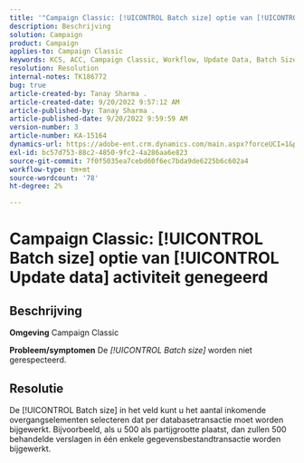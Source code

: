 ```yaml
---
title: '"Campaign Classic: [!UICONTROL Batch size] optie van [!UICONTROL Update data] activiteit genegeerd'''
description: Beschrijving
solution: Campaign
product: Campaign
applies-to: Campaign Classic
keywords: KCS, ACC, Campaign Classic, Workflow, Update Data, Batch Size
resolution: Resolution
internal-notes: TK186772
bug: true
article-created-by: Tanay Sharma .
article-created-date: 9/20/2022 9:57:12 AM
article-published-by: Tanay Sharma .
article-published-date: 9/20/2022 9:59:59 AM
version-number: 3
article-number: KA-15164
dynamics-url: https://adobe-ent.crm.dynamics.com/main.aspx?forceUCI=1&pagetype=entityrecord&etn=knowledgearticle&id=e9123394-ca38-ed11-9db1-002248086735
exl-id: bc57d753-88c2-4850-9fc2-4a286aa6e823
source-git-commit: 7f0f5035ea7cebd60f6ec7bda9de6225b6c602a4
workflow-type: tm+mt
source-wordcount: '78'
ht-degree: 2%

---
```


# Campaign Classic: [!UICONTROL Batch size] optie van [!UICONTROL Update data] activiteit genegeerd

## Beschrijving

<b>Omgeving</b>
Campaign Classic


<b>Probleem/symptomen</b>
De *[!UICONTROL Batch size]* worden niet gerespecteerd.




## Resolutie


De [!UICONTROL Batch size] in het veld kunt u het aantal inkomende overgangselementen selecteren dat per databasetransactie moet worden bijgewerkt. Bijvoorbeeld, als u 500 als partijgrootte plaatst, dan zullen 500 behandelde verslagen in één enkele gegevensbestandtransactie worden bijgewerkt.

